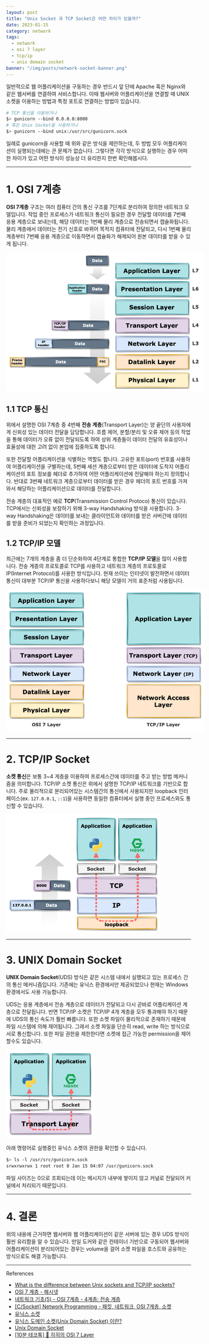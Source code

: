```yaml
---
layout: post
title: "Unix Socket 과 TCP Socket은 어떤 차이가 있을까?"
date: 2023-01-15
category: network
tags:
  - network
  - osi 7 layer
  - tcp/ip
  - unix domain socket
banner: "/img/posts/network-socket-banner.png"
---
```


일반적으로 웹 어플리케이션을 구동하는 경우 반드시 앞 단에 Apache 혹은 Nginx와 같은 웹서버를 연결하여 서비스합니다.
이때 웹서버와 어플리케이션을 연결할 때 UNIX 소켓을 이용하는 방법과 특정 포트로 연결하는 방법이 있습니다.

```bash
# TCP 통신을 이용하거나
$> gunicorn --bind 0.0.0.0:8000
# 혹은 Unix Socket을 사용하거나
$> gunicorn --bind unix:/usr/src/gunicorn.sock 
```

일례로 gunicorn을 사용할 때 위와 같은 방식을 제안하는데, 두 방법 모두 어플리케이션이 실행되는데에는 큰 문제가 없습니다.
그렇다면 각각 방식으로 실행하는 경우 어떠한 차이가 있고 어떤 방식이 성능상 더 유리한지 한번 확인해봅시다.

---

# 1. OSI 7계층

**OSI 7계층** 구조는 여러 컴퓨터 간의 통신 구조를 7단계로 분리하여 정의한 네트워크 모델입니다.
작업 중인 프로세스가 네트워크 통신이 필요한 경우 전달할 데이터를 7번째 응용 계층으로 보내는데, 해당 데이터는 1번째 물리 계층으로 전송되면서 캡슐화됩니다.
물리 계층에서 데이터는 전기 신호로 바뀌어 목적지 컴퓨터에 전달되고, 다시 1번째 물리 계층부터 7번째 응용 계층으로 이동하면서 캡슐화가 해제되어 원본 데이터를 받을 수 있게 됩니다.

<img src="/img/posts/network-osi-7layers.png" style="max-width:540px"/>

## 1.1 TCP 통신

위에서 설명한 OSI 7계층 중 4번째 **전송 계층**(Transport Layer)는 양 끝단의 사용자에게 신뢰성 있는 데이터 전달을 담당합니다.
흐름 제어, 분할/분리 및 오류 제어 등의 작업을 통해 데이터가 오류 없이 전달되도록 하여 상위 계층들이 데이터 전달의 유효성이나 효율성에 대한 고려 없이 본업에 집중하도록 합니다.

또한 전달할 어플리케이션을 식별하는 역할도 합니다.
고유한 포트(port) 번호를 사용하여 어플리케이션을 구별하는데, 5번째 세션 계층으로부터 받은 데이터에 도착지 어플리케이션의 포트 정보를 헤더로 추가하여 어떤 어플리케이션에 전달해야 하는지 정의합니다.
반대로 3번째 네트워크 계층으로부터 데이터를 받은 경우 헤더의 포트 번호를 가져와서 해당하는 어플리케이션으로 데이터를 전달합니다.

전송 계층의 대표적인 예로 **TCP**(Transmission Control Protoco) 통신이 있습니다.
TCP에서는 신뢰성을 보장하기 위해 3-way Handshaking 방식을 사용합니다.
3-way Handshaking은 데이터를 보내는 클라이언트와 데이터를 받은 서버간에 데이터를 받을 준비가 되었는지 확인하는 과정입니다.

## 1.2 TCP/IP 모델

최근에는 7개의 계층을 좀 더 단순화하여 4단계로 통합한 **TCP/IP 모델**을 많이 사용합니다.
전송 계층의 프로토콜로 TCP를 사용하고 네트워크 계층의 프로토콜로 IP(Internet Protocol)를 사용한 방식입니다.
현재 쓰이는 인터넷이 발전하면서 데이터 통신이 대부분 TCP/IP 통신을 사용하다보니 해당 모델이 거의 표준처럼 사용됩니다.

<img src="/img/posts/network-tcpip-layers.png" style="max-width:540px"/>

---

# 2. TCP/IP Socket

**소켓 통신**은 보통 3~4 게층을 이용하여 프로세스간에 데이터를 주고 받는 방법 메커니즘을 의미합니다.
TCP/IP 소켓 통신은 위에서 설명한 TCP/IP 네트워크를 기반으로 합니다.
주로 물리적으로 분리되어있는 시스템간의 통신에서 사용되지만 loopback 인터페이스(ex. `127.0.0.1`, `::1`)을 사용하면 동일한 컴퓨터에서 실행 중인 프로세스와도 통신할 수 있습니다.

<img src="/img/posts/network-tcpip-socket.png" style="max-width:420px"/>

---

# 3. UNIX Domain Socket

**UNIX Domain Socket**(UDS) 방식은 같은 시스템 내에서 실행되고 있는 프로세스 간의 통신 메커니즘입니다.
기존에는 유닉스 환경에서만 제공되었으나 현재는 Windows환경에서도 사용 가능합니다.

UDS는 응용 계층에서 전송 계층으로 데이터가 전달되고 다시 곧바로 어플리케이션 계층으로 전달됩니다.
반면 TCP/IP 소켓은 TCP/IP 4개 계층을 모두 통과해야 하기 때문에 UDS의 통신 속도가 훨씬 빠릅니다. 
또한 소켓 파일이 물리적으로 존재하기 때문에 파일 시스템에 의해 제어됩니다.
그래서 소켓 파일을 단순히 read, write 하는 방식으로 서로 통신합니다. 
또한 파일 권한을 제한한다면 소켓에 접근 가능한 permission을 제어할수도 있습니다.

<img src="/img/posts/network-unix-socket.png" style="max-width:240px"/>

아래 명령어로 실행중인 유닉스 소켓의 권한을 확인할 수 있습니다.

```bash
$> ls -l /usr/src/gunicorn.sock
srwxrwxrwx 1 root root 0 Jan 15 04:07 /usr/gunicorn.sock
```

파일 사이즈는 0으로 조회되는데 이는 메시지가 내부에 쌓이지 않고 커널로 전달되어 커널에서 처리되기 때문입니다.

---

# 4. 결론

위의 내용에 근거하면 웹서버와 웹 어플리케이션이 같은 서버에 있는 경우 UDS 방식이 훨씬 유리함을 알 수 있습니다.
만일 도커와 같은 컨테이너 기반으로 구동되어 웹서버와 어플리케이션이 분리되어있는 경우는 volume을 걸어 소켓 파일을 호스트와 공유하는 방식으로도 해결 가능합니다.

---

References

- [What is the difference between Unix sockets and TCP/IP sockets?](https://serverfault.com/questions/124517/what-is-the-difference-between-unix-sockets-and-tcp-ip-sockets/124518#124518)
- [OSI 7 계층 - 해시넷](http://wiki.hash.kr/index.php/OSI_7_계층)
- [네트워크 기초(5) - OSI 7계층 - 4계층: 전송 계층](https://losskatsu.github.io/os-kernel/network-basic05/#1-신뢰성)
- [[C/Socket] Network Programming - 패킷, 네트워크, OSI 7계층, 소켓](https://yurmu.tistory.com/23)
- [유닉스 소켓](https://snnchallenge.tistory.com/306)
- [유닉스 도메인 소켓(Unix Domain Socket) 이란?](https://www.lesstif.com/linux-core/unix-domain-socket)
- [Unix Domain Socket](https://www.joinc.co.kr/w/Site/system_programing/IPC/Unix_Domain_Socket)
- [[10분 테코톡] 🔮 히히의 OSI 7 Layer](https://www.youtube.com/watch?v=1pfTxp25MA8)
